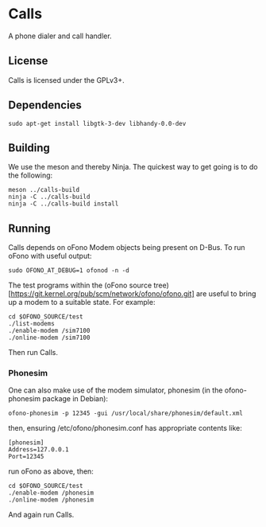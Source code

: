 # Calls

A phone dialer and call handler.

## License

Calls is licensed under the GPLv3+.

## Dependencies

    sudo apt-get install libgtk-3-dev libhandy-0.0-dev

## Building

We use the meson and thereby Ninja.  The quickest way to get going is
to do the following:

    meson ../calls-build
    ninja -C ../calls-build
    ninja -C ../calls-build install


## Running
Calls depends on oFono Modem objects being present on D-Bus.  To run
oFono with useful output:

    sudo OFONO_AT_DEBUG=1 ofonod -n -d

The test programs within the (oFono source
tree)[https://git.kernel.org/pub/scm/network/ofono/ofono.git] are
useful to bring up a modem to a suitable state.  For example:

    cd $OFONO_SOURCE/test
    ./list-modems
    ./enable-modem /sim7100
    ./online-modem /sim7100

Then run Calls.

### Phonesim
One can also make use of the modem simulator, phonesim (in the
ofono-phonesim package in Debian):

    ofono-phonesim -p 12345 -gui /usr/local/share/phonesim/default.xml

then, ensuring /etc/ofono/phonesim.conf has appropriate contents like:

    [phonesim]
    Address=127.0.0.1
    Port=12345

run oFono as above, then:

    cd $OFONO_SOURCE/test
    ./enable-modem /phonesim
    ./online-modem /phonesim

And again run Calls.
